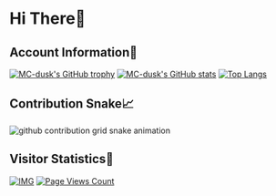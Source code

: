 # Hi There👋

## Account Information📝

[![MC-dusk's GitHub trophy](https://github-profile-trophy.vercel.app/?username=MC-dusk&column=7&no-frame=true&theme=onedark)](https://github.com/ryo-ma/github-profile-trophy)
[![MC-dusk's GitHub stats](https://github-readme-stats.vercel.app/api?username=MC-dusk&show_icons=true&hide_border=true&include_all_commits=true&theme=onedark)](https://github.com/anuraghazra/github-readme-stats)
[![Top Langs](https://github-readme-stats.vercel.app/api/top-langs/?username=MC-dusk&layout=compact&hide_border=true&theme=onedark)](https://github.com/anuraghazra/github-readme-stats)

## Contribution Snake📈

<picture>
  <source media="(prefers-color-scheme: dark)" srcset="https://raw.githubusercontent.com/MC-dusk/MC-dusk/assets/github-contribution-grid-snake-dark.svg">
  <source media="(prefers-color-scheme: light)" srcset="https://raw.githubusercontent.com/MC-dusk/MC-dusk/assets/github-contribution-grid-snake.svg">
  <img alt="github contribution grid snake animation" src="https://raw.githubusercontent.com/MC-dusk/MC-dusk/assets/github-contribution-grid-snake.svg">
</picture>

## Visitor Statistics👀

[![IMG](https://s01.flagcounter.com/count2/1tUa/bg_29E2FF/txt_7A4F05/border_7A7A7A/columns_2/maxflags_8/viewers_0/labels_1/pageviews_1/flags_0/percent_1/)](https://info.flagcounter.com/1tUa)
[![Page Views Count](https://badges.toozhao.com/badges/01G6ZJY3322Y59H9X1J3XHN2M5/green.svg)](https://badges.toozhao.com/stats/01G6ZJY3322Y59H9X1J3XHN2M5 "Get your own page views count badge on badges.toozhao.com")
